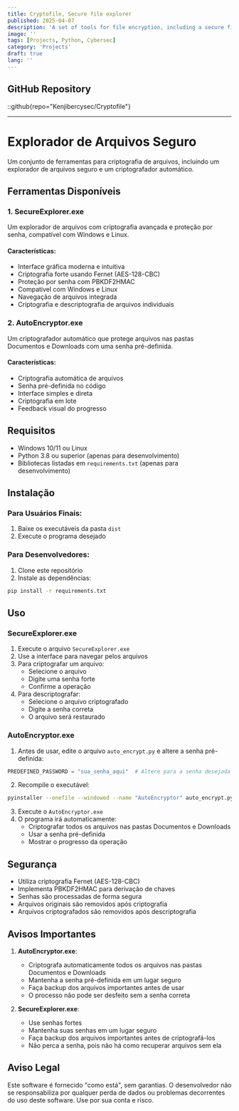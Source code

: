 ```yaml
---
title: Cryptofile, Secure file explorer 
published: 2025-04-07
description: 'A set of tools for file encryption, including a secure file explorer and an automatic encryptor.'
image: ''
tags: [Projects, Python, Cybersec]
category: 'Projects'
draft: true 
lang: ''
---
```


## GitHub Repository 
::github{repo="Kenjibercysec/Cryptofile"}

--- 

# Explorador de Arquivos Seguro

Um conjunto de ferramentas para criptografia de arquivos, incluindo um explorador de arquivos seguro e um criptografador automático.

## Ferramentas Disponíveis

### 1. SecureExplorer.exe
Um explorador de arquivos com criptografia avançada e proteção por senha, compatível com Windows e Linux.

#### Características:
- Interface gráfica moderna e intuitiva
- Criptografia forte usando Fernet (AES-128-CBC)
- Proteção por senha com PBKDF2HMAC
- Compatível com Windows e Linux
- Navegação de arquivos integrada
- Criptografia e descriptografia de arquivos individuais

### 2. AutoEncryptor.exe
Um criptografador automático que protege arquivos nas pastas Documentos e Downloads com uma senha pré-definida.

#### Características:
- Criptografia automática de arquivos
- Senha pré-definida no código
- Interface simples e direta
- Criptografia em lote
- Feedback visual do progresso

## Requisitos

- Windows 10/11 ou Linux
- Python 3.8 ou superior (apenas para desenvolvimento)
- Bibliotecas listadas em `requirements.txt` (apenas para desenvolvimento)

## Instalação

### Para Usuários Finais:
1. Baixe os executáveis da pasta `dist`
2. Execute o programa desejado

### Para Desenvolvedores:
1. Clone este repositório
2. Instale as dependências:
```bash
pip install -r requirements.txt
```

## Uso

### SecureExplorer.exe
1. Execute o arquivo `SecureExplorer.exe`
2. Use a interface para navegar pelos arquivos
3. Para criptografar um arquivo:
   - Selecione o arquivo
   - Digite uma senha forte
   - Confirme a operação
4. Para descriptografar:
   - Selecione o arquivo criptografado
   - Digite a senha correta
   - O arquivo será restaurado

### AutoEncryptor.exe
1. Antes de usar, edite o arquivo `auto_encrypt.py` e altere a senha pré-definida:
```python
PREDEFINED_PASSWORD = "sua_senha_aqui"  # Altere para a senha desejada
```
2. Recompile o executável:
```bash
pyinstaller --onefile --windowed --name "AutoEncryptor" auto_encrypt.py
```
3. Execute o `AutoEncryptor.exe`
4. O programa irá automaticamente:
   - Criptografar todos os arquivos nas pastas Documentos e Downloads
   - Usar a senha pré-definida
   - Mostrar o progresso da operação

## Segurança

- Utiliza criptografia Fernet (AES-128-CBC)
- Implementa PBKDF2HMAC para derivação de chaves
- Senhas são processadas de forma segura
- Arquivos originais são removidos após criptografia
- Arquivos criptografados são removidos após descriptografia

## Avisos Importantes

1. **AutoEncryptor.exe**:
   - Criptografa automaticamente todos os arquivos nas pastas Documentos e Downloads
   - Mantenha a senha pré-definida em um lugar seguro
   - Faça backup dos arquivos importantes antes de usar
   - O processo não pode ser desfeito sem a senha correta

2. **SecureExplorer.exe**:
   - Use senhas fortes
   - Mantenha suas senhas em um lugar seguro
   - Faça backup dos arquivos importantes antes de criptografá-los
   - Não perca a senha, pois não há como recuperar arquivos sem ela

## Aviso Legal

Este software é fornecido "como está", sem garantias. O desenvolvedor não se responsabiliza por qualquer perda de dados ou problemas decorrentes do uso deste software. Use por sua conta e risco. 